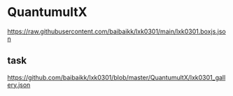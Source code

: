 # QuantumultX
<!-- https://jdsharedresourcescdn.azureedge.net/jdresource/lxk0301.boxjs.json -->
<!-- lxk0301代替 -->
https://raw.githubusercontent.com/baibaikk/lxk0301/main/lxk0301.boxjs.json

## task
https://github.com/baibaikk/lxk0301/blob/master/QuantumultX/lxk0301_gallery.json

